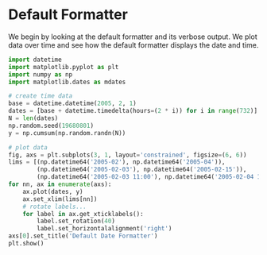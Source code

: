 # Default Formatter

We begin by looking at the default formatter and its verbose output. We plot data over time and see how the default formatter displays the date and time.

```python
import datetime
import matplotlib.pyplot as plt
import numpy as np
import matplotlib.dates as mdates

# create time data
base = datetime.datetime(2005, 2, 1)
dates = [base + datetime.timedelta(hours=(2 * i)) for i in range(732)]
N = len(dates)
np.random.seed(19680801)
y = np.cumsum(np.random.randn(N))

# plot data
fig, axs = plt.subplots(3, 1, layout='constrained', figsize=(6, 6))
lims = [(np.datetime64('2005-02'), np.datetime64('2005-04')),
        (np.datetime64('2005-02-03'), np.datetime64('2005-02-15')),
        (np.datetime64('2005-02-03 11:00'), np.datetime64('2005-02-04 13:20'))]
for nn, ax in enumerate(axs):
    ax.plot(dates, y)
    ax.set_xlim(lims[nn])
    # rotate labels...
    for label in ax.get_xticklabels():
        label.set_rotation(40)
        label.set_horizontalalignment('right')
axs[0].set_title('Default Date Formatter')
plt.show()
```
